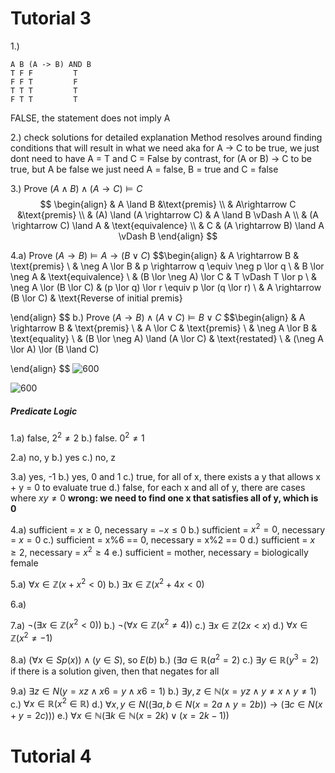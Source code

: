 # Tutorial 3
 1.) 
 ```
A B (A -> B) AND B
T F F         T
F F T         F
T T T         T
F T T         T
```
FALSE, the statement does not imply A

2.) check solutions for detailed explanation
Method resolves around finding conditions that will result in what we need aka for A -> C to be true, we just dont need to have A = T and C = False by contrast, for (A or B) -> C to be true, but A be false we just need A = false, B = true and C = false

3.) Prove $(A \land B) \land (A \rightarrow C) \vDash C$
$$ \begin{align}
& A \land B &\text{premis} \\
& A\rightarrow C &\text{premis} \\
& (A) \land (A \rightarrow C) & A \land B \vDash A \\
& (A \rightarrow C) \land A & \text{equivalence} \\
& C & (A \rightarrow B) \land A \vDash B
\end{align}
$$

4.a) Prove $(A \rightarrow B) \vDash A \rightarrow (B \lor C)$
$$\begin{align}
& A \rightarrow B & \text{premis} \\
& \neg A \lor B & p \rightarrow q \equiv \neg p \lor q \\
& B \lor \neg A & \text{equivalence} \\
& (B \lor \neg A) \lor C & T \vDash T \lor p \\
& \neg A \lor (B \lor C) & (p \lor q) \lor r \equiv p \lor (q \lor r) \\
& A \rightarrow (B \lor C) & \text{Reverse of initial premis}

\end{align}
$$
b.) Prove $(A \rightarrow B) \land  (A \lor C) \vDash B \lor C$
$$\begin{align}
& A \rightarrow B & \text{premis} \\
& A \lor C & \text{premis} \\
& \neg A \lor B & \text{equality} \\
& (B \lor \neg A) \land (A \lor C) & \text{restated} \\
& (\neg A \lor A) \lor (B \land C)

\end{align}
$$
![600](Pasted%20image%2020240330155100.png)

![600](Pasted%20image%2020240330155354.png)

##### Predicate Logic
1.a) false, $2^2 \neq 2$
b.) false. $0^2 \neq 1$

2.a) no, y
b.) yes
c.) no, z

3.a) yes, -1
b.) yes, 0 and 1
c.) true, for all of x, there exists a y that allows x + y = 0 to evaluate true
d.) false, for each x and all of y, there are cases where $xy \neq 0$ **wrong: we need to find one x that satisfies all of y, which is 0**

4.a) sufficient = $x \geq 0$, necessary = $-x \leq 0$
b.) sufficient = $x^2 = 0$, necessary = $x = 0$
c.) sufficient = x%6 == 0, necessary = x%2 == 0
d.) sufficient = $x \geq 2$, necessary = $x^2 \geq 4$
e.) sufficient = mother, necessary = biologically female

5.a) $\forall x \in \mathbb{Z}(x + x^2 < 0)$
b.) $\exists x \in \mathbb{Z} (x^2 + 4x < 0)$

6.a) 

7.a) $\neg (\exists x \in \mathbb{Z} (x^2 < 0))$
b.) $\neg (\forall x \in \mathbb{Z}(x^2 \neq 4))$
c.) $\exists x \in \mathbb{Z}(2x < x)$
d.) $\forall x \in \mathbb{Z} (x^2 \neq -1)$

8.a) $(\forall x \in S p(x)) \land (y \in S)$, so $E(b)$
b.) $(\exists a \in \mathbb{R} (a^2 = 2)$
c.) $\exists y \in \mathbb{R}(y^3 = 2)$ if there is a solution given, then that negates for all

9.a) $∃z ∈ N (y = xz ∧ x 6 = y ∧ x 6 = 1)$
b.) $\exists y,z \in \mathbb{N}(x = yz \land y \neq x \land y \neq 1)$
c.) $\forall x \in \mathbb{R}(x^2 \in \mathbb{R})$
d.) $∀x, y ∈ N ((∃a, b ∈ N (x = 2a ∧ y = 2b)) → (∃c ∈ N (x + y = 2c)))$
e.) $\forall x \in \mathbb{N}(\exists k \in \mathbb{N}(x = 2k) \lor (x=2k-1))$

# Tutorial 4